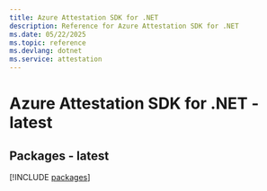 ```yaml
---
title: Azure Attestation SDK for .NET
description: Reference for Azure Attestation SDK for .NET
ms.date: 05/22/2025
ms.topic: reference
ms.devlang: dotnet
ms.service: attestation
---
```

# Azure Attestation SDK for .NET - latest
## Packages - latest
[!INCLUDE [packages](attestation-index.md)]